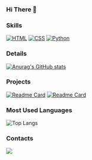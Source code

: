 ### Hi There 👋

### Skills
[![HTML](https://img.shields.io/badge/HTML-%23E34F26.svg?logo=html5&logoColor=white)](#)
[![CSS](https://img.shields.io/badge/CSS-1572B6?logo=css3&logoColor=fff)](#)
[![Python](https://img.shields.io/badge/Python-3776AB?logo=python&logoColor=fff)](#)

### Details
[![Anurag's GitHub stats](https://github-readme-stats.vercel.app/api?username=jrjunior72&show_icons=true&theme=dark)](https://github.com/anuraghazra/github-readme-stats)

### Projects
[![Readme Card](https://github-readme-stats.vercel.app/api/pin/?username=jrjunior72&repo=AromaSpot&show_icons=true&theme=dark)](https://github.com/jrjunior72/AromaSpot.git)
[![Readme Card](https://github-readme-stats.vercel.app/api/pin/?username=jrjunior72&repo=AromaSpot&show_icons=true&theme=dark)](https://github.com/jrjunior72/ebac-pratica-m14-bootstrap-avancado.git)

### Most Used Languages
![Top Langs](https://github-readme-stats.vercel.app/api/top-langs/?username=jrjunior72&layout=compact&show_icons=true&theme=dark)

### Contacts
[<img src='https://img.shields.io/badge/Linkedin-%230A66C2?logo=linkedin'>](https://www.linkedin.com/ricardo-ferreira-597b873a/)

